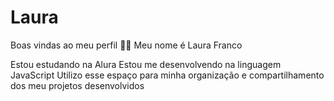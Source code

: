 # Laura
Boas vindas ao meu perfil 💙💙
Meu nome é Laura Franco

Estou estudando na Alura
Estou me desenvolvendo na linguagem JavaScript
Utilizo esse espaço para minha organização e compartilhamento dos meu projetos desenvolvidos
